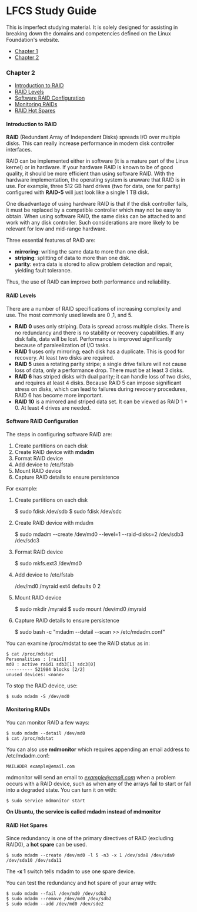 # LFCS Study Guide

This is imperfect studying material. It is solely designed for assisting in breaking down the domains and competencies defined on the Linux Foundation's website.

* [Chapter 1](chapter1/README.md)
* [Chapter 2](#chapter-2)

### Chapter 2
* [Introduction to RAID](#introduction-to-raid)
* [RAID Levels](#raid-levels)
* [Software RAID Configuration](#software-raid-configuration)
* [Monitoring RAIDs](#monitoring-raids)
* [RAID Hot Spares](#raid-hot-spares)

#### Introduction to RAID

**RAID** (Redundant Array of Independent Disks) spreads I/O over multiple disks. This can really increase performance in modern disk controller interfaces.

RAID can be implemented either in software (it is a mature part of the Linux kernel) or in hardware. If your hardware RAID is known to be of good quality, it should be more efficient than using software RAID. With the hardware implementation, the operating system is unaware that RAID is in use. For example, three 512 GB hard drives (two for data, one for parity) configured with **RAID-5** will just look like a single 1 TB disk.

One disadvantage of using hardware RAID is that if the disk controller fails, it must be replaced by a compatible controller which may not be easy to obtain. When using software RAID, the same disks can be attached to and work with any disk controller. Such considerations are more likely to be relevant for low and mid-range hardware.

Three essential features of RAID are:

* **mirroring**: writing the same data to more than one disk.
* **striping**: splitting of data to more than one disk.
* **parity**: extra data is stored to allow problem detection and repair, yielding fault tolerance.

Thus, the use of RAID can improve both performance and reliability.

#### RAID Levels

There are a number of RAID specifications of increasing complexity and use. The most commonly used levels are 0 ,1, and 5.

* **RAID 0** uses only striping. Data is spread across multiple disks. There is no redundancy and there is no stability or recovery capabilities. If any disk fails, data will be lost. Performance is improved significantly because of paraleelization of I/O tasks.
* **RAID 1** uses only mirroring; each disk has a duplicate. This is good for recovery. At least two disks are required.
* **RAID 5** uses a rotating parity stripe; a single drive failure will not cause loss of data, only a performance drop. There must be at least 3 disks.
* **RAID 6** has striped disks with dual parity; it can handle loss of two disks, and requires at least 4 disks. Because RAID 5 can impose significant stress on disks, which can lead to failures during revocery procedures, RAID 6 has become more important.
* **RAID 10** is a mirrored and striped data set. It can be viewed as RAID 1 + 0. At least 4 drives are needed.

#### Software RAID Configuration

The steps in configuring software RAID are:

1. Create partitions on each disk
2. Create RAID device with **mdadm**
3. Format RAID device
4. Add device to /etc/fstab
5. Mount RAID device
6. Capture RAID details to ensure persistence

For example:

1. Create partitions on each disk

    $ sudo fdisk /dev/sdb
    $ sudo fdisk /dev/sdc

2. Create RAID device with mdadm

    $ sudo mdadm --create /dev/md0 --level=1 --raid-disks=2 /dev/sdb3 /dev/sdc3

3. Format RAID device

    $ sudo mkfs.ext3 /dev/md0

4. Add device to /etc/fstab

    /dev/md0 /myraid ext4 defaults 0 2

5. Mount RAID device

    $ sudo mkdir /myraid
    $ sudo mount /dev/md0 /myraid

6. Capture RAID details to ensure persistence

    $ sudo bash -c "mdadm --detail --scan >> /etc/mdadm.conf"

You can examine /proc/mdstat to see the RAID status as in:

    $ cat /proc/mdstat
    Personalities : [raid1]
    md0 : active raid1 sdb3[1] sdc3[0]
    ---------- 521984 blocks [2/2]
    unused devices: <none>

To stop the RAID device, use:

    $ sudo mdadm -S /dev/md0

#### Monitoring RAIDs

You can monitor RAID a few ways:

    $ sudo mdadm --detail /dev/md0
    $ cat /proc/mdstat

You can also use **mdmonitor** which requires appending an email address to /etc/mdadm.conf:

    MAILADDR example@email.com

mdmonitor will send an email to *example@email.com* when a problem occurs with a RAID device, such as when any of the arrays fail to start or fall into a degraded state. You can turn it on with:

    $ sudo service mdmonitor start

**On Ubuntu, the service is called mdadm instead of mdmonitor**

#### RAID Hot Spares

Since redundancy is one of the primary directives of RAID (excluding RAID0), a **hot spare** can be used.

    $ sudo mdadm --create /dev/md0 -l 5 -n3 -x 1 /dev/sda8 /dev/sda9 /dev/sda10 /dev/sda11

The **-x 1** switch tells mdadm to use one spare device.

You can test the redundancy and hot spare of your array with:

    $ sudo mdadm --fail /dev/md0 /dev/sdb2
    $ sudo mdadm --remove /dev/md0 /dev/sdb2
    $ sudo mdadm --add /dev/md0 /dev/sde2
